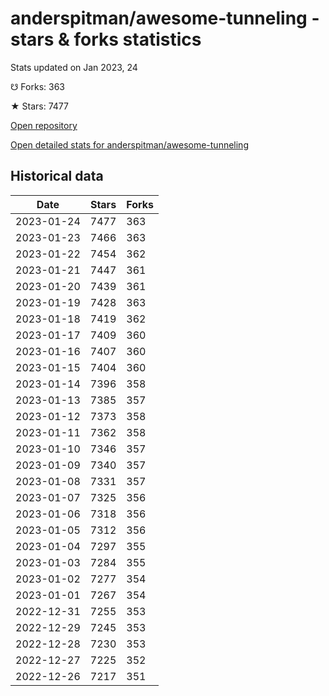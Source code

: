 # anderspitman/awesome-tunneling - stars & forks statistics

Stats updated on Jan 2023, 24

☋ Forks: 363

★ Stars: 7477

[Open repository](https://github.com/anderspitman/awesome-tunneling)

[Open detailed stats for anderspitman/awesome-tunneling](https://reviewgithub.com/rep/anderspitman/awesome-tunneling)

## Historical data
| Date | Stars | Forks |
|------|-------|-------|
| 2023-01-24 | 7477 | 363 | 
| 2023-01-23 | 7466 | 363 | 
| 2023-01-22 | 7454 | 362 | 
| 2023-01-21 | 7447 | 361 | 
| 2023-01-20 | 7439 | 361 | 
| 2023-01-19 | 7428 | 363 | 
| 2023-01-18 | 7419 | 362 | 
| 2023-01-17 | 7409 | 360 | 
| 2023-01-16 | 7407 | 360 | 
| 2023-01-15 | 7404 | 360 | 
| 2023-01-14 | 7396 | 358 | 
| 2023-01-13 | 7385 | 357 | 
| 2023-01-12 | 7373 | 358 | 
| 2023-01-11 | 7362 | 358 | 
| 2023-01-10 | 7346 | 357 | 
| 2023-01-09 | 7340 | 357 | 
| 2023-01-08 | 7331 | 357 | 
| 2023-01-07 | 7325 | 356 | 
| 2023-01-06 | 7318 | 356 | 
| 2023-01-05 | 7312 | 356 | 
| 2023-01-04 | 7297 | 355 | 
| 2023-01-03 | 7284 | 355 | 
| 2023-01-02 | 7277 | 354 | 
| 2023-01-01 | 7267 | 354 | 
| 2022-12-31 | 7255 | 353 | 
| 2022-12-29 | 7245 | 353 | 
| 2022-12-28 | 7230 | 353 | 
| 2022-12-27 | 7225 | 352 | 
| 2022-12-26 | 7217 | 351 | 

